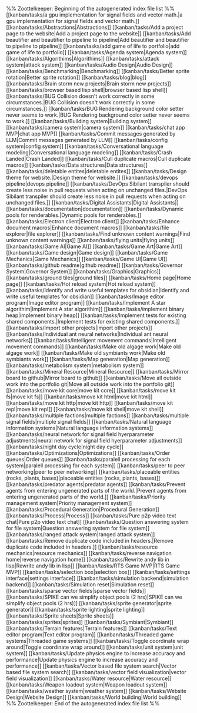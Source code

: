 %% Zoottelkeeper: Beginning of the autogenerated index file list  %%
 [[kanban/tasks/a gpu implementation for signal fields and vector math.|a gpu implementation for signal fields and vector math.]]
 [[kanban/tasks/Abstractions|Abstractions]]
 [[kanban/tasks/Add a project page to the website|Add a project page to the website]]
 [[kanban/tasks/Add beautifier and beautifier to pipeline to pipeline|Add beautifier and beautifier to pipeline to pipeline]]
 [[kanban/tasks/add game of life to portfolio|add game of life to portfolio]]
 [[kanban/tasks/Agenda system|Agenda system]]
 [[kanban/tasks/Algorithims|Algorithims]]
 [[kanban/tasks/attack system|attack system]]
 [[kanban/tasks/Audio Design|Audio Design]]
 [[kanban/tasks/Benchmarking|Benchmarking]]
 [[kanban/tasks/Better sprite rotation|Better sprite rotation]]
 [[kanban/tasks/blog|blog]]
 [[kanban/tasks/Brain storm new projects|Brain storm new projects]]
 [[kanban/tasks/browser based lisp shell|browser based lisp shell]]
 [[kanban/tasks/BUG Collision doesn't work correctly in some circumstances.|BUG Collision doesn't work correctly in some circumstances.]]
 [[kanban/tasks/BUG Rendering background color setter never seems to work.|BUG Rendering background color setter never seems to work.]]
 [[kanban/tasks/Building system|Building system]]
 [[kanban/tasks/camera system|camera system]]
 [[kanban/tasks/chat app MVP|chat app MVP]]
 [[kanban/tasks/Commit messages generated by LLM|Commit messages generated by LLM]]
 [[kanban/tasks/config system|config system]]
 [[kanban/tasks/Conversational language modeling|Conversational language modeling]]
 [[kanban/tasks/Crash Landed|Crash Landed]]
 [[kanban/tasks/Cull duplicate macros|Cull duplicate macros]]
 [[kanban/tasks/Data structures|Data structures]]
 [[kanban/tasks/deletable entites|deletable entites]]
 [[kanban/tasks/Design theme for website.|Design theme for website.]]
 [[kanban/tasks/devops pipeline|devops pipeline]]
 [[kanban/tasks/DevOps Sibilant transpiler should create less noise in pull requests when acting on unchanged files.|DevOps Sibilant transpiler should create less noise in pull requests when acting on unchanged files.]]
 [[kanban/tasks/Digital Assistants|Digital Assistants]]
 [[kanban/tasks/documentation|documentation]]
 [[kanban/tasks/Dynamic pools for renderables.|Dynamic pools for renderables.]]
 [[kanban/tasks/Electron client|Electron client]]
 [[kanban/tasks/Enhance document macros|Enhance document macros]]
 [[kanban/tasks/file explorer|file explorer]]
 [[kanban/tasks/Find unknown content warnings|Find unknown content warnings]]
 [[kanban/tasks/flying units|flying units]]
 [[kanban/tasks/Game AI|Game AI]]
 [[kanban/tasks/Game Art|Game Art]]
 [[kanban/tasks/Game design|Game design]]
 [[kanban/tasks/Game Mechanics|Game Mechanics]]
 [[kanban/tasks/Game UI|Game UI]]
 [[kanban/tasks/github readme|github readme]]
 [[kanban/tasks/Governor System|Governor System]]
 [[kanban/tasks/Graphics|Graphics]]
 [[kanban/tasks/ground tiles|ground tiles]]
 [[kanban/tasks/Home page|Home page]]
 [[kanban/tasks/Hot reload system|Hot reload system]]
 [[kanban/tasks/Identify and write useful templates for obsidian|Identify and write useful templates for obsidian]]
 [[kanban/tasks/Image editor program|Image editor program]]
 [[kanban/tasks/Implement A star algorithim|Implement A star algorithim]]
 [[kanban/tasks/implement binary heap|implement binary heap]]
 [[kanban/tasks/Implement tests for existing shared components.|Implement tests for existing shared components.]]
 [[kanban/tasks/Import other projects|Import other projects]]
 [[kanban/tasks/Individual ant neural networks|Individual ant neural networks]]
 [[kanban/tasks/Intelligent movement commands|Intelligent movement commands]]
 [[kanban/tasks/Make old algage work|Make old algage work]]
 [[kanban/tasks/Make old symbiants work|Make old symbiants work]]
 [[kanban/tasks/Map generation|Map generation]]
 [[kanban/tasks/metabolism system|metabolism system]]
 [[kanban/tasks/Mineral Resource|Mineral Resource]]
 [[kanban/tasks/Mirror board to github|Mirror board to github]]
 [[kanban/tasks/Move all outside work into the portfolio git|Move all outside work into the portfolio git]]
 [[kanban/tasks/move kit core|move kit core]]
 [[kanban/tasks/move kit fs|move kit fs]]
 [[kanban/tasks/move kit html|move kit html]]
 [[kanban/tasks/move kit http|move kit http]]
 [[kanban/tasks/move kit repl|move kit repl]]
 [[kanban/tasks/move kit shell|move kit shell]]
 [[kanban/tasks/multiple factions|multiple factions]]
 [[kanban/tasks/multiple signal fields|multiple signal fields]]
 [[kanban/tasks/Natural language information systems|Natural language information systems]]
 [[kanban/tasks/neural network for signal field hyerparameter adjustments|neural network for signal field hyerparameter adjustments]]
 [[kanban/tasks/night day cycle|night day cycle]]
 [[kanban/tasks/Optimizations|Optimizations]]
 [[kanban/tasks/Order queues|Order queues]]
 [[kanban/tasks/paralell processing for each system|paralell processing for each system]]
 [[kanban/tasks/peer to peer networking|peer to peer networking]]
 [[kanban/tasks/placeable entities (rocks, plants, bases)|placeable entities (rocks, plants, bases)]]
 [[kanban/tasks/predator agents|predator agents]]
 [[kanban/tasks/Prevent agents from entering ungenerated parts of the world.|Prevent agents from entering ungenerated parts of the world.]]
 [[kanban/tasks/Priority management system|Priority management system]]
 [[kanban/tasks/Procedural Generation|Procedural Generation]]
 [[kanban/tasks/Process|Process]]
 [[kanban/tasks/Pure p2p video text chat|Pure p2p video text chat]]
 [[kanban/tasks/Question answering system for file system|Question answering system for file system]]
 [[kanban/tasks/ranged attack system|ranged attack system]]
 [[kanban/tasks/Remove duplicate code included in headers.|Remove duplicate code included in headers.]]
 [[kanban/tasks/resource mechanics|resource mechanics]]
 [[kanban/tasks/reverse navigation home|reverse navigation home]]
 [[kanban/tasks/Rewrite andy lib in lisp|Rewrite andy lib in lisp]]
 [[kanban/tasks/RTS Game MVP|RTS Game MVP]]
 [[kanban/tasks/selection box|selection box]]
 [[kanban/tasks/settings interface|settings interface]]
 [[kanban/tasks/simulation backend|simulation backend]]
 [[kanban/tasks/Simulation reset|Simulation reset]]
 [[kanban/tasks/sparse vector fields|sparse vector fields]]
 [[kanban/tasks/SPIKE can we simplify object pools (2 hrs)|SPIKE can we simplify object pools (2 hrs)]]
 [[kanban/tasks/sprite generator|sprite generator]]
 [[kanban/tasks/sprite lighting|sprite lighting]]
 [[kanban/tasks/Sprite sheets|Sprite sheets]]
 [[kanban/tasks/sprites|sprites]]
 [[kanban/tasks/Symbiant|Symbiant]]
 [[kanban/tasks/Terrain features|Terrain features]]
 [[kanban/tasks/Text editor program|Text editor program]]
 [[kanban/tasks/Threaded game systems|Threaded game systems]]
 [[kanban/tasks/Toggle coordinate wrap around|Toggle coordinate wrap around]]
 [[kanban/tasks/unit system|unit system]]
 [[kanban/tasks/Update physics engine to increase accuracy and performance|Update physics engine to increase accuracy and performance]]
 [[kanban/tasks/Vector based file system search|Vector based file system search]]
 [[kanban/tasks/vector field visualization|vector field visualization]]
 [[kanban/tasks/Water resource|Water resource]]
 [[kanban/tasks/Weapon loadout system|Weapon loadout system]]
 [[kanban/tasks/weather system|weather system]]
 [[kanban/tasks/Website Design|Website Design]]
 [[kanban/tasks/World building|World building]]
%% Zoottelkeeper: End of the autogenerated index file list  %%
